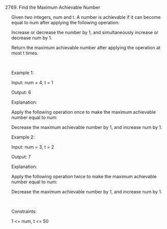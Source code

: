 2769. Find the Maximum Achievable Number

Given two integers, num and t. A number is achievable if it can become equal to num after applying the following operation:

Increase or decrease the number by 1, and simultaneously increase or decrease num by 1.

Return the maximum achievable number after applying the operation at most t times.

 

Example 1:

Input: num = 4, t = 1

Output: 6

Explanation:

Apply the following operation once to make the maximum achievable number equal to num:

Decrease the maximum achievable number by 1, and increase num by 1.

Example 2:

Input: num = 3, t = 2

Output: 7

Explanation:

Apply the following operation twice to make the maximum achievable number equal to num:

Decrease the maximum achievable number by 1, and increase num by 1.

 

Constraints:

1 <= num, t <= 50
